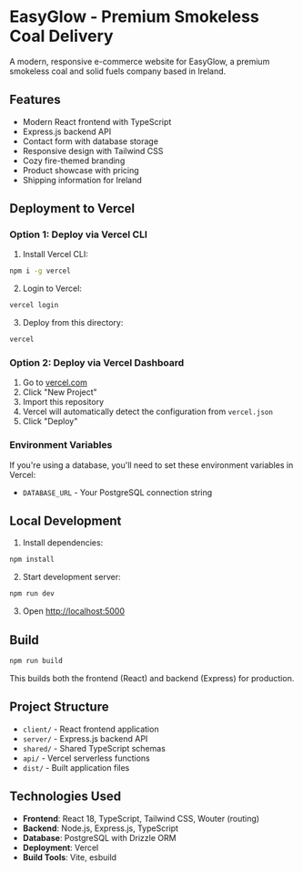 # EasyGlow - Premium Smokeless Coal Delivery

A modern, responsive e-commerce website for EasyGlow, a premium smokeless coal and solid fuels company based in Ireland.

## Features

- Modern React frontend with TypeScript
- Express.js backend API
- Contact form with database storage
- Responsive design with Tailwind CSS
- Cozy fire-themed branding
- Product showcase with pricing
- Shipping information for Ireland

## Deployment to Vercel

### Option 1: Deploy via Vercel CLI

1. Install Vercel CLI:
```bash
npm i -g vercel
```

2. Login to Vercel:
```bash
vercel login
```

3. Deploy from this directory:
```bash
vercel
```

### Option 2: Deploy via Vercel Dashboard

1. Go to [vercel.com](https://vercel.com)
2. Click "New Project"
3. Import this repository
4. Vercel will automatically detect the configuration from `vercel.json`
5. Click "Deploy"

### Environment Variables

If you're using a database, you'll need to set these environment variables in Vercel:

- `DATABASE_URL` - Your PostgreSQL connection string

## Local Development

1. Install dependencies:
```bash
npm install
```

2. Start development server:
```bash
npm run dev
```

3. Open [http://localhost:5000](http://localhost:5000)

## Build

```bash
npm run build
```

This builds both the frontend (React) and backend (Express) for production.

## Project Structure

- `client/` - React frontend application
- `server/` - Express.js backend API
- `shared/` - Shared TypeScript schemas
- `api/` - Vercel serverless functions
- `dist/` - Built application files

## Technologies Used

- **Frontend**: React 18, TypeScript, Tailwind CSS, Wouter (routing)
- **Backend**: Node.js, Express.js, TypeScript
- **Database**: PostgreSQL with Drizzle ORM
- **Deployment**: Vercel
- **Build Tools**: Vite, esbuild